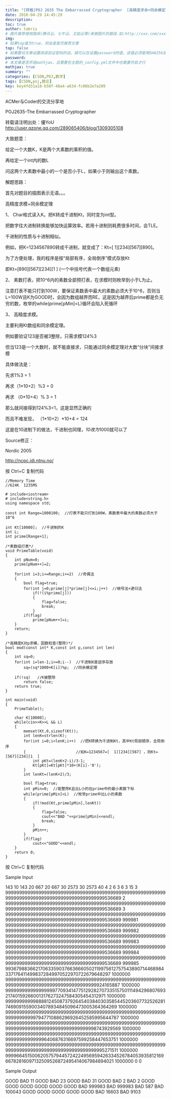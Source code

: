 ```yaml
---
title: "[转载]POJ 2635 The Embarrassed Cryptographer  [高精度求余+同余模定理]【数论】"
date: 2016-04-29 14:45:29
description:
toc: true
author: tabris
# 图片推荐使用图床(腾讯云、七牛云、又拍云等)来做图片的路径.如:http://xxx.com/xxx.jpg
img:
# 如果top值为true，则会是首页推荐文章
top: false
# 如果要对文章设置阅读验证密码的话，就可以在设置password的值，该值必须是用SHA256加密后的密码，防止被他人识破
password:
# 本文章是否开启mathjax，且需要在主题的_config.yml文件中也需要开启才行
mathjax: true
summary: ""
categories: [CSDN,POJ,数学]
tags: [CSDN,poj,数论]
key: key4fd31a18-b50f-48a4-a634-fc06b2e7a209
---
```




ACMer与Coder的交流分享地


POJ2635-The Embarrassed Cryptographer


转载请注明出处：優YoU  http://user.qzone.qq.com/289065406/blog/1309305108



大致题意：

给定一个大数K，K是两个大素数的乘积的值。

再给定一个int内的数L

问这两个大素数中最小的一个是否小于L，如果小于则输出这个素数。



解题思路：

首先对题目的插图表示无语。。。



高精度求模+同余模定理



1、  Char格式读入K。把K转成千进制Kt，同时变为int型。

把数字往大进制转换能够加快运算效率。若用十进制则耗费很多时间，会TLE。

千进制的性质与十进制相似。

例如，把K=1234567890转成千进制，就变成了：Kt=[  1][234][567][890]。

为了方便处理，我的程序是按“局部有序，全局倒序”模式存放Kt

即Kt=[890][567][234][1  ]  (一个中括号代表一个数组元素)

2、  素数打表，把10^6内的素数全部预打表，在求模时则枚举到小于L为止。

注意打表不能只打到100W，要保证素数表中最大的素数必须大于10^6，否则当L=100W且K为GOOD时，会因为数组越界而RE，这是因为越界后prime都是负无穷的数，枚举的while(prime[pMin]<L)循环会陷入死循环

3、  高精度求模。

主要利用Kt数组和同余模定理。

例如要验证123是否被3整除，只需求模124%3

但当123是一个大数时，就不能直接求，只能通过同余模定理对大数“分块”间接求模

具体做法是：

先求1%3 = 1

再求（1*10+2）%3 = 0

再求 （0*10+4）% 3 = 1

那么就间接得到124%3=1，这是显然正确的

而且不难发现， （1*10+2）*10+4 = 124

这是在10进制下的做法，千进制也同理，*10改为*1000就可以了





Source修正：

Nordic 2005

http://ncpc.idi.ntnu.no/


按 Ctrl+C 复制代码
```
//Memory Time
//624K  1235MS

# include<iostream>
# include<string.h>
using namespace std;

const int Range=1000100;  //打表不能只打到100W，素数表中最大的素数必须大于10^6

int Kt[10000];  //千进制的K
int L;
int prime[Range+1];

/*素数组打表*/
void PrimeTable(void)
{
    int pNum=0;
    prime[pNum++]=2;

    for(int i=3;i<=Range;i+=2)  //奇偶法
    {
        bool flag=true;
        for(int j=0;prime[j]*prime[j]<=i;j++)  //根号法+递归法
            if(!(i%prime[j]))
            {
                flag=false;
                break;
            }
        if(flag)
            prime[pNum++]=i;
    }
    return;
}

/*高精度K对p求模，因数检查(整除)*/
bool mod(const int* K,const int p,const int len)
{
    int sq=0;
    for(int i=len-1;i>=0;i--)  //千进制K是逆序存放
        sq=(sq*1000+K[i])%p;  //同余模定理

    if(!sq)   //K被整除
        return false;
    return true;
}

int main(void)
{
    PrimeTable();

    char K[10000];
    while(cin>>K>>L && L)
    {
        memset(Kt,0,sizeof(Kt));
        int lenK=strlen(K);
        for(int i=0;i<lenK;i++)  //把K转换为千进制Kt，其中Kt局部顺序，全局倒序
        {                      //如K=1234567=[  1][234][567] ，则Kt=[567][234][1  ]
            int pKt=(lenK+2-i)/3-1;
            Kt[pKt]=Kt[pKt]*10+(K[i]-'0');
        }
        int lenKt=(lenK+2)/3;

        bool flag=true;
        int pMin=0;  //能整除K且比L小的在prime中的最小素数下标
        while(prime[pMin]<L)  //枚举prime中比L小的素数
        {
            if(!mod(Kt,prime[pMin],lenKt))
            {
                flag=false;
                cout<<"BAD "<<prime[pMin]<<endl;
                break;
            }
            pMin++;
        }
        if(flag)
            cout<<"GOOD"<<endl;
    }
    return 0;
}
```
按 Ctrl+C 复制代码

Sample Input


143 10
143 20
667 20
667 30
2573 30
2573 40
4 2
6 3
6 3
15 3
9999999999999999999999999999999999999999999999999999999999999999999999999999999999999999999999536689 2
9999999999999999999999999999999999999999999999999999999999999999999999999999999999999999999999536689 3
9999999999999999999999999999999999999999999999999999999999999999999999999999999999999999999999536689 999981
9999999999999999999999999999999999999999999999999999999999999999999999999999999999999999999999536689 999982
9999999999999999999999999999999999999999999999999999999999999999999999999999999999999999999999536689 999983
9999999999999999999999999999999999999999999999999999999999999999999999999999999999999999999999536689 999984
9999999999999999999999999999999999999999999999999999999999999999999999999999999999999999999999536689 999985
9936798836621706335903766366605021199756127575438907144689843371764114998372849970522970722679648297 1000000
9999999999999999999999999999999999999999999999999999999999999999999999999999999999999999999924165887 1000000
9999999999999999997709341477512928270733515750111494296807693217401592660013176273247584305454312971 1000000
9999999999988881245087379264540384030358544520360773252628174690915590034078934845096473005364364269 1000000
9999999999999999999999999999999999999999999999999999999999999999999997947710886296926452585995644787 1000000
9999999999999999999999999999999999999999999999999999999999999999999999999999999999999999998743929569 1000000
9999999999999999999999999999999999999999999999999999999999999999999999996406876316697599258447653751 1000000
9999999999999999999999999999999999999999999999999999999999999999999999999999999999999999999995271511 1000000
9999664515006205757944572422495695942633452678405393581216966782816097132509526872495414067984894021 1000000
0 0






Sample Output


GOOD
BAD 11
GOOD
BAD 23
GOOD
BAD 31
GOOD
BAD 2
BAD 2
GOOD
GOOD
GOOD
GOOD
GOOD
GOOD
BAD 999983
BAD 999983
BAD 587
BAD 100043
GOOD
GOOD
GOOD
GOOD
GOOD
BAD 16603
BAD 9103